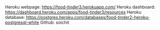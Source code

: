 Heroku webpage: https://food-tinder3.herokuapp.com/
Heroku dashboard: https://dashboard.heroku.com/apps/food-tinder3/resources
Heroku database: https://postgres.heroku.com/databases/food-tinder2-heroku-postgresql-white
Github: soichit